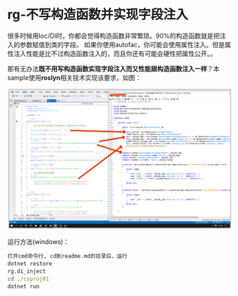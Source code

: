 # rg-不写构造函数并实现字段注入

很多时候用Ioc/DI时，你都会觉得构造函数非常繁琐。90%的构造函数就是把注入的参数赋值到类的字段。
如果你使用autofac，你可能会使用属性注入。但是属性注入性能是比不过构造函数注入的，而且你还有可能会硬性把属性公开。。

那有无办法<b>既不用写构造函数实现字段注入而又性能跟构造函数注入一样</b>？本sample使用<b>roslyn</b>相关技术实现该要求，如图：

![rg](./imgs/1.png)

运行方法(windows)：
``` cmd
打开cmd命令行, cd到readme.md的目录后，运行
dotnet restore
rg.di_inject
cd ./csproj01
dotnet run
```